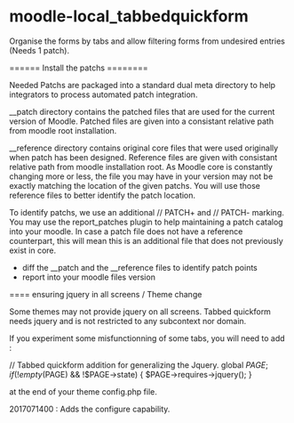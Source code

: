 # moodle-local_tabbedquickform
Organise the forms by tabs and allow filtering forms from undesired entries (Needs 1 patch).

====== Install the patchs ========

Needed Patchs are packaged into a standard dual meta directory to help integrators to process
automated patch integration. 

__patch directory contains the patched files that are used for the current version of Moodle. Patched
files are given into a consistant relative path from moodle root installation. 

__reference directory contains original core files that were used originally when patch has been
designed. Reference files are given with consistant relative path from moodle installation root. As
Moodle core is constantly changing more or less, the file you may have in your version may not be
exactly matching the location of the given patchs. You will use those reference files to better
identify the patch location.

To identify patchs, we use an additional // PATCH+ and // PATCH- marking. You may use the report_patches
plugin to help maintaining a patch catalog into your moodle.
In case a patch file does not have a reference counterpart, this will mean this is an additional file
that does not previously exist in core.

- diff the __patch and the __reference files to identify patch points
- report into your moodle files version

==== ensuring jquery in all screens / Theme change

Some themes may not provide jquery on all screens. Tabbed quickform needs jquery and is not restricted
to any subcontext nor domain.

If you experiment some misfunctionning of some tabs, you will need to add :

// Tabbed quickform addition for generalizing the Jquery.
global $PAGE;
if (!empty($PAGE) && !$PAGE->state) {
    $PAGE->requires->jquery();
}

at the end of your theme config.php file.

2017071400 : Adds the configure capability.